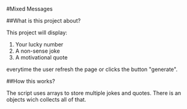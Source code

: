 #Mixed Messages

##What is this project about?

This project will display:

1. Your lucky number
2. A non-sense joke
3. A motivational quote

everytime the user refresh the page or clicks the button "generate".


##How this works?

The script uses arrays to store multiple jokes and quotes. There is an objects wich collects all of that.